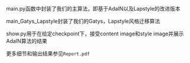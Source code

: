 main.py函数中封装了我们的主算法，即基于AdaIN以及Lapstyle的改进版本

main_Gatys_Lapstyle封装了我们的Gatys，Lapstyle风格迁移算法

show.py用于在给定checkpoint下，接受content image和style image并展示AdaIN算法的结果

更多细节和输出结果参见`Report.pdf`